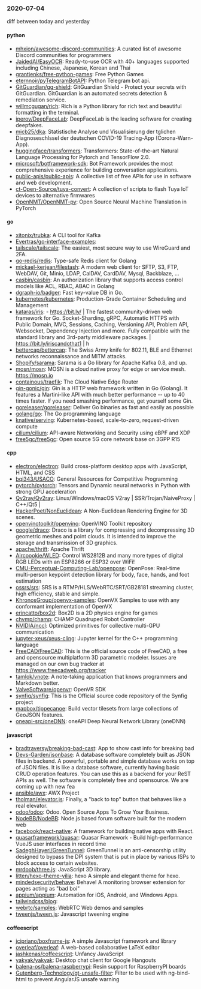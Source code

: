 ### 2020-07-04
diff between today and yesterday

#### python
* [mhxion/awesome-discord-communities](https://github.com/mhxion/awesome-discord-communities): A curated list of awesome Discord communities for programmers
* [JaidedAI/EasyOCR](https://github.com/JaidedAI/EasyOCR): Ready-to-use OCR with 40+ languages supported including Chinese, Japanese, Korean and Thai
* [grantjenks/free-python-games](https://github.com/grantjenks/free-python-games): Free Python Games
* [eternnoir/pyTelegramBotAPI](https://github.com/eternnoir/pyTelegramBotAPI): Python Telegram bot api.
* [GitGuardian/gg-shield](https://github.com/GitGuardian/gg-shield): GitGuardian Shield - Protect your secrets with GitGuardian. GitGuardian is an automated secrets detection & remediation service.
* [willmcgugan/rich](https://github.com/willmcgugan/rich): Rich is a Python library for rich text and beautiful formatting in the terminal.
* [iperov/DeepFaceLab](https://github.com/iperov/DeepFaceLab): DeepFaceLab is the leading software for creating deepfakes.
* [micb25/dka](https://github.com/micb25/dka): Statistische Analyse und Visualisierung der tglichen Diagnoseschlssel der deutschen COVID-19 Tracing-App (Corona-Warn-App).
* [huggingface/transformers](https://github.com/huggingface/transformers): Transformers: State-of-the-art Natural Language Processing for Pytorch and TensorFlow 2.0.
* [microsoft/botframework-sdk](https://github.com/microsoft/botframework-sdk): Bot Framework provides the most comprehensive experience for building conversation applications.
* [public-apis/public-apis](https://github.com/public-apis/public-apis): A collective list of free APIs for use in software and web development.
* [ct-Open-Source/tuya-convert](https://github.com/ct-Open-Source/tuya-convert): A collection of scripts to flash Tuya IoT devices to alternative firmwares
* [OpenNMT/OpenNMT-py](https://github.com/OpenNMT/OpenNMT-py): Open Source Neural Machine Translation in PyTorch

#### go
* [xitonix/trubka](https://github.com/xitonix/trubka): A CLI tool for Kafka
* [Evertras/go-interface-examples](https://github.com/Evertras/go-interface-examples): 
* [tailscale/tailscale](https://github.com/tailscale/tailscale): The easiest, most secure way to use WireGuard and 2FA.
* [go-redis/redis](https://github.com/go-redis/redis): Type-safe Redis client for Golang
* [mickael-kerjean/filestash](https://github.com/mickael-kerjean/filestash):  A modern web client for SFTP, S3, FTP, WebDAV, Git, Minio, LDAP, CalDAV, CardDAV, Mysql, Backblaze, ...
* [casbin/casbin](https://github.com/casbin/casbin): An authorization library that supports access control models like ACL, RBAC, ABAC in Golang
* [dgraph-io/badger](https://github.com/dgraph-io/badger): Fast key-value DB in Go.
* [kubernetes/kubernetes](https://github.com/kubernetes/kubernetes): Production-Grade Container Scheduling and Management
* [kataras/iris](https://github.com/kataras/iris):  - https://bit.ly/ | The fastest community-driven web framework for Go. Socket-Sharding, gRPC, Automatic HTTPS with Public Domain, MVC, Sessions, Caching, Versioning API, Problem API, Websocket, Dependency Injection and more. Fully compatible with the standard library and 3rd-party middleware packages. | https://bit.ly/iriscandothat1 | h
* [bettercap/bettercap](https://github.com/bettercap/bettercap): The Swiss Army knife for 802.11, BLE and Ethernet networks reconnaissance and MITM attacks.
* [Shopify/sarama](https://github.com/Shopify/sarama): Sarama is a Go library for Apache Kafka 0.8, and up.
* [mosn/mosn](https://github.com/mosn/mosn): MOSN is a cloud native proxy for edge or service mesh. https://mosn.io
* [containous/traefik](https://github.com/containous/traefik): The Cloud Native Edge Router
* [gin-gonic/gin](https://github.com/gin-gonic/gin): Gin is a HTTP web framework written in Go (Golang). It features a Martini-like API with much better performance -- up to 40 times faster. If you need smashing performance, get yourself some Gin.
* [goreleaser/goreleaser](https://github.com/goreleaser/goreleaser): Deliver Go binaries as fast and easily as possible
* [golang/go](https://github.com/golang/go): The Go programming language
* [knative/serving](https://github.com/knative/serving): Kubernetes-based, scale-to-zero, request-driven compute
* [cilium/cilium](https://github.com/cilium/cilium): API-aware Networking and Security using eBPF and XDP
* [free5gc/free5gc](https://github.com/free5gc/free5gc): Open source 5G core network base on 3GPP R15

#### cpp
* [electron/electron](https://github.com/electron/electron): Build cross-platform desktop apps with JavaScript, HTML, and CSS
* [bqi343/USACO](https://github.com/bqi343/USACO): General Resources for Competitive Programming
* [pytorch/pytorch](https://github.com/pytorch/pytorch): Tensors and Dynamic neural networks in Python with strong GPU acceleration
* [Qv2ray/Qv2ray](https://github.com/Qv2ray/Qv2ray):  Linux/Windows/macOS  V2ray  |  SSR/Trojan/NaiveProxy |  C++/Qt5  |  
* [HackerPoet/NonEuclidean](https://github.com/HackerPoet/NonEuclidean): A Non-Euclidean Rendering Engine for 3D scenes.
* [openvinotoolkit/openvino](https://github.com/openvinotoolkit/openvino): OpenVINO Toolkit repository
* [google/draco](https://github.com/google/draco): Draco is a library for compressing and decompressing 3D geometric meshes and point clouds. It is intended to improve the storage and transmission of 3D graphics.
* [apache/thrift](https://github.com/apache/thrift): Apache Thrift
* [Aircoookie/WLED](https://github.com/Aircoookie/WLED): Control WS2812B and many more types of digital RGB LEDs with an ESP8266 or ESP32 over WiFi!
* [CMU-Perceptual-Computing-Lab/openpose](https://github.com/CMU-Perceptual-Computing-Lab/openpose): OpenPose: Real-time multi-person keypoint detection library for body, face, hands, and foot estimation
* [ossrs/srs](https://github.com/ossrs/srs): SRS is a RTMP/HLS/WebRTC/SRT/GB28181 streaming cluster, high efficiency, stable and simple.
* [KhronosGroup/openvx-samples](https://github.com/KhronosGroup/openvx-samples): OpenVX Samples to use with any conformant implementation of OpenVX
* [erincatto/box2d](https://github.com/erincatto/box2d): Box2D is a 2D physics engine for games
* [chvmp/champ](https://github.com/chvmp/champ):  CHAMP Quadruped Robot Controller
* [NVIDIA/nccl](https://github.com/NVIDIA/nccl): Optimized primitives for collective multi-GPU communication
* [jupyter-xeus/xeus-cling](https://github.com/jupyter-xeus/xeus-cling): Jupyter kernel for the C++ programming language
* [FreeCAD/FreeCAD](https://github.com/FreeCAD/FreeCAD): This is the official source code of FreeCAD, a free and opensource multiplatform 3D parametric modeler. Issues are managed on our own bug tracker at https://www.freecadweb.org/tracker
* [tamlok/vnote](https://github.com/tamlok/vnote): A note-taking application that knows programmers and Markdown better.
* [ValveSoftware/openvr](https://github.com/ValveSoftware/openvr): OpenVR SDK
* [synfig/synfig](https://github.com/synfig/synfig): This is the Official source code repository of the Synfig project
* [mapbox/tippecanoe](https://github.com/mapbox/tippecanoe): Build vector tilesets from large collections of GeoJSON features.
* [oneapi-src/oneDNN](https://github.com/oneapi-src/oneDNN): oneAPI Deep Neural Network Library (oneDNN)

#### javascript
* [bradtraversy/breaking-bad-cast](https://github.com/bradtraversy/breaking-bad-cast): App to show cast info for breaking bad
* [Devs-Garden/jsonbase](https://github.com/Devs-Garden/jsonbase): A database software completely built as JSON files in backend. A powerful, portable and simple database works on top of JSON files. It is like a database software, currently having basic CRUD operation features. You can use this as a backend for your ReST APIs as well. The software is completely free and opensource. We are coming up with new fea
* [ansible/awx](https://github.com/ansible/awx): AWX Project
* [tholman/elevator.js](https://github.com/tholman/elevator.js): Finally, a "back to top" button that behaves like a real elevator.
* [odoo/odoo](https://github.com/odoo/odoo): Odoo. Open Source Apps To Grow Your Business.
* [NodeBB/NodeBB](https://github.com/NodeBB/NodeBB): Node.js based forum software built for the modern web
* [facebook/react-native](https://github.com/facebook/react-native): A framework for building native apps with React.
* [quasarframework/quasar](https://github.com/quasarframework/quasar): Quasar Framework - Build high-performance VueJS user interfaces in record time
* [SadeghHayeri/GreenTunnel](https://github.com/SadeghHayeri/GreenTunnel): GreenTunnel is an anti-censorship utility designed to bypass the DPI system that is put in place by various ISPs to block access to certain websites.
* [mrdoob/three.js](https://github.com/mrdoob/three.js): JavaScript 3D library.
* [litten/hexo-theme-yilia](https://github.com/litten/hexo-theme-yilia): hexo A simple and elegant theme for hexo.
* [mindedsecurity/behave](https://github.com/mindedsecurity/behave): Behave! A monitoring browser extension for pages acting as "bad boi"
* [appium/appium](https://github.com/appium/appium):  Automation for iOS, Android, and Windows Apps.
* [tailwindcss/blog](https://github.com/tailwindcss/blog): 
* [webrtc/samples](https://github.com/webrtc/samples): WebRTC Web demos and samples
* [tweenjs/tween.js](https://github.com/tweenjs/tween.js): Javascript tweening engine

#### coffeescript
* [jcipriano/boxframe-js](https://github.com/jcipriano/boxframe-js): A simple Javascript framework and library
* [overleaf/overleaf](https://github.com/overleaf/overleaf): A web-based collaborative LaTeX editor
* [jashkenas/coffeescript](https://github.com/jashkenas/coffeescript): Unfancy JavaScript
* [yakyak/yakyak](https://github.com/yakyak/yakyak): Desktop chat client for Google Hangouts
* [balena-os/balena-raspberrypi](https://github.com/balena-os/balena-raspberrypi): Resin support for RaspberryPI boards
* [Gutenberg-Technology/gt-unsafe-filter](https://github.com/Gutenberg-Technology/gt-unsafe-filter): Filter to be used with ng-bind-html to prevent AngularJS unsafe warning
